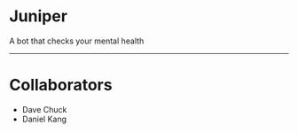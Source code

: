 # Juniper

A bot that checks your mental health
________________________________________________

# Collaborators
 - Dave Chuck
 - Daniel Kang

